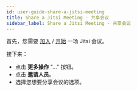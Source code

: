 ```yaml
---
id: user-guide-share-a-jitsi-meeting
title: Share a Jitsi Meeting - 共享会议
sidebar_label: Share a Jitsi Meeting - 共享会议
---
```


首先，您需要 [加入](https://jitsi.github.io/handbook/docs/user-guide/user-guide-join-jitsi-meeting) / [开始](https://jitsi.github.io/handbook/docs/user-guide/user-guide-start-a-jitsi-meeting) 一场 Jitsi 会议。

接下来：

- 点击 **更多操作** "..." 按钮。
- 点击 **邀请人员**。
- 选择您想要分享会议的选项。
